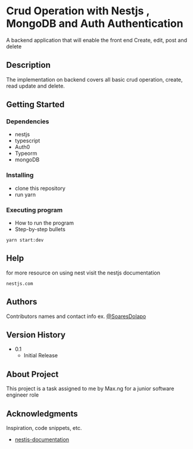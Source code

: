 # Crud Operation with Nestjs , MongoDB and Auth Authentication
A backend application that will enable the front end Create, edit, post and delete
## Description
 The implementation on backend covers all basic crud operation, create, read update and delete. 
## Getting Started
### Dependencies
* nestjs 
* typescript
* Auth0
* Typeorm
* mongoDB
### Installing
* clone this repository 
* run  yarn 
### Executing program
* How to run the program
* Step-by-step bullets
```
yarn start:dev
```
## Help
for more resource on using nest visit the nestjs documentation
```
nestjs.com
```
## Authors
Contributors names and contact info
ex. [@SoaresDolapo](https://www.linkedin.com/in/dolapo-soares-74b260121/)
## Version History
* 0.1
    * Initial Release
## About Project
This project is a task assigned to me by Max.ng for a junior software engineer role
## Acknowledgments
Inspiration, code snippets, etc.
* [nestjs-documentation](https://docs.nestjs.com/)
